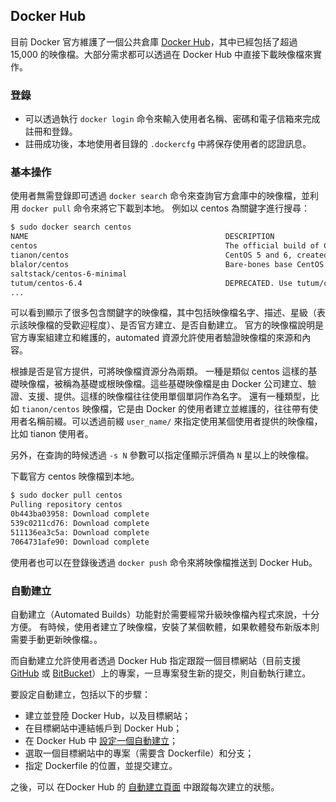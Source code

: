 ## Docker Hub

目前 Docker 官方維護了一個公共倉庫 [Docker Hub](https://hub.docker.com/)，其中已經包括了超過 15,000 的映像檔。大部分需求都可以透過在 Docker Hub 中直接下載映像檔來實作。

### 登錄

- 可以透過執行 `docker login` 命令來輸入使用者名稱、密碼和電子信箱來完成註冊和登錄。
- 註冊成功後，本地使用者目錄的 `.dockercfg` 中將保存使用者的認證訊息。

### 基本操作

使用者無需登錄即可透過 `docker search` 命令來查詢官方倉庫中的映像檔，並利用 `docker pull` 命令來將它下載到本地。
例如以 centos 為關鍵字進行搜尋：

```bash
$ sudo docker search centos
NAME                                            DESCRIPTION                                     STARS     OFFICIAL   AUTOMATED
centos                                          The official build of CentOS.                   465       [OK]
tianon/centos                                   CentOS 5 and 6, created using rinse instea...   28
blalor/centos                                   Bare-bones base CentOS 6.5 image                6                    [OK]
saltstack/centos-6-minimal                                                                      6                    [OK]
tutum/centos-6.4                                DEPRECATED. Use tutum/centos:6.4 instead. ...   5                    [OK]
...
```

可以看到顯示了很多包含關鍵字的映像檔，其中包括映像檔名字、描述、星級（表示該映像檔的受歡迎程度）、是否官方建立、是否自動建立。
官方的映像檔說明是官方專案組建立和維護的，automated 資源允許使用者驗證映像檔的來源和內容。

根據是否是官方提供，可將映像檔資源分為兩類。
一種是類似 centos 這樣的基礎映像檔，被稱為基礎或根映像檔。這些基礎映像檔是由 Docker 公司建立、驗證、支援、提供。這樣的映像檔往往使用單個單詞作為名字。
還有一種類型，比如 `tianon/centos` 映像檔，它是由 Docker 的使用者建立並維護的，往往帶有使用者名稱前綴。可以透過前綴 `user_name/` 來指定使用某個使用者提供的映像檔，比如 tianon 使用者。

另外，在查詢的時候透過 `-s N` 參數可以指定僅顯示評價為 `N` 星以上的映像檔。

下載官方 centos 映像檔到本地。

```bash
$ sudo docker pull centos
Pulling repository centos
0b443ba03958: Download complete
539c0211cd76: Download complete
511136ea3c5a: Download complete
7064731afe90: Download complete
```

使用者也可以在登錄後透過 `docker push` 命令來將映像檔推送到 Docker Hub。

### 自動建立

自動建立（Automated Builds）功能對於需要經常升級映像檔內程式來說，十分方便。
有時候，使用者建立了映像檔，安裝了某個軟體，如果軟體發布新版本則需要手動更新映像檔。。

而自動建立允許使用者透過 Docker Hub 指定跟蹤一個目標網站（目前支援 [GitHub](github.org) 或 [BitBucket](bitbucket.org)）上的專案，一旦專案發生新的提交，則自動執行建立。

要設定自動建立，包括以下的步驟：

- 建立並登陸 Docker Hub，以及目標網站；
- 在目標網站中連結帳戶到 Docker Hub；
- 在 Docker Hub 中 [設定一個自動建立](https://registry.hub.docker.com/builds/add/)；
- 選取一個目標網站中的專案（需要含 Dockerfile）和分支；
- 指定 Dockerfile 的位置，並提交建立。

之後，可以 在Docker Hub 的 [自動建立頁面](https://registry.hub.docker.com/builds/) 中跟蹤每次建立的狀態。
